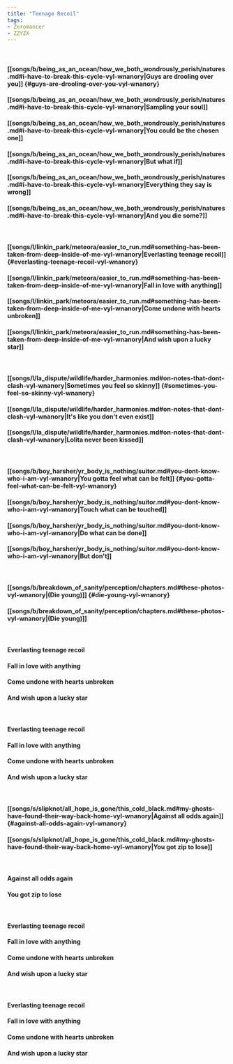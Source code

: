 ```yaml
---
title: "Teenage Recoil"
tags:
- Zeromancer
- ZZYZX
---
```

&nbsp;
#### [[songs/b/being_as_an_ocean/how_we_both_wondrously_perish/natures.md#i-have-to-break-this-cycle-vyl-wnanory|Guys are drooling over you]] {#guys-are-drooling-over-you-vyl-wnanory}
#### [[songs/b/being_as_an_ocean/how_we_both_wondrously_perish/natures.md#i-have-to-break-this-cycle-vyl-wnanory|Sampling your soul]]
#### [[songs/b/being_as_an_ocean/how_we_both_wondrously_perish/natures.md#i-have-to-break-this-cycle-vyl-wnanory|You could be the chosen one]]
#### [[songs/b/being_as_an_ocean/how_we_both_wondrously_perish/natures.md#i-have-to-break-this-cycle-vyl-wnanory|But what if]]
#### [[songs/b/being_as_an_ocean/how_we_both_wondrously_perish/natures.md#i-have-to-break-this-cycle-vyl-wnanory|Everything they say is wrong]]
#### [[songs/b/being_as_an_ocean/how_we_both_wondrously_perish/natures.md#i-have-to-break-this-cycle-vyl-wnanory|And you die some?]]
&nbsp;
#### [[songs/l/linkin_park/meteora/easier_to_run.md#something-has-been-taken-from-deep-inside-of-me-vyl-wnanory|Everlasting teenage recoil]] {#everlasting-teenage-recoil-vyl-wnanory}
#### [[songs/l/linkin_park/meteora/easier_to_run.md#something-has-been-taken-from-deep-inside-of-me-vyl-wnanory|Fall in love with anything]]
#### [[songs/l/linkin_park/meteora/easier_to_run.md#something-has-been-taken-from-deep-inside-of-me-vyl-wnanory|Come undone with hearts unbroken]]
#### [[songs/l/linkin_park/meteora/easier_to_run.md#something-has-been-taken-from-deep-inside-of-me-vyl-wnanory|And wish upon a lucky star]]
&nbsp;
#### [[songs/l/la_dispute/wildlife/harder_harmonies.md#on-notes-that-dont-clash-vyl-wnanory|Sometimes you feel so skinny]] {#sometimes-you-feel-so-skinny-vyl-wnanory}
#### [[songs/l/la_dispute/wildlife/harder_harmonies.md#on-notes-that-dont-clash-vyl-wnanory|It's like you don't even exist]]
#### [[songs/l/la_dispute/wildlife/harder_harmonies.md#on-notes-that-dont-clash-vyl-wnanory|Lolita never been kissed]]
&nbsp;
#### [[songs/b/boy_harsher/yr_body_is_nothing/suitor.md#you-dont-know-who-i-am-vyl-wnanory|You gotta feel what can be felt]] {#you-gotta-feel-what-can-be-felt-vyl-wnanory}
#### [[songs/b/boy_harsher/yr_body_is_nothing/suitor.md#you-dont-know-who-i-am-vyl-wnanory|Touch what can be touched]]
#### [[songs/b/boy_harsher/yr_body_is_nothing/suitor.md#you-dont-know-who-i-am-vyl-wnanory|Do what can be done]]
#### [[songs/b/boy_harsher/yr_body_is_nothing/suitor.md#you-dont-know-who-i-am-vyl-wnanory|But don't]]
&nbsp;
#### [[songs/b/breakdown_of_sanity/perception/chapters.md#these-photos-vyl-wnanory|(Die young)]] {#die-young-vyl-wnanory}
#### [[songs/b/breakdown_of_sanity/perception/chapters.md#these-photos-vyl-wnanory|(Die young)]]
&nbsp;
#### Everlasting teenage recoil
#### Fall in love with anything
#### Come undone with hearts unbroken
#### And wish upon a lucky star
&nbsp;
#### Everlasting teenage recoil
#### Fall in love with anything
#### Come undone with hearts unbroken
#### And wish upon a lucky star
&nbsp;
#### [[songs/s/slipknot/all_hope_is_gone/this_cold_black.md#my-ghosts-have-found-their-way-back-home-vyl-wnanory|Against all odds again]] {#against-all-odds-again-vyl-wnanory}
#### [[songs/s/slipknot/all_hope_is_gone/this_cold_black.md#my-ghosts-have-found-their-way-back-home-vyl-wnanory|You got zip to lose]]
&nbsp;
#### Against all odds again
#### You got zip to lose
&nbsp;
#### Everlasting teenage recoil
#### Fall in love with anything
#### Come undone with hearts unbroken
#### And wish upon a lucky star
&nbsp;
#### Everlasting teenage recoil
#### Fall in love with anything
#### Come undone with hearts unbroken
#### And wish upon a lucky star
